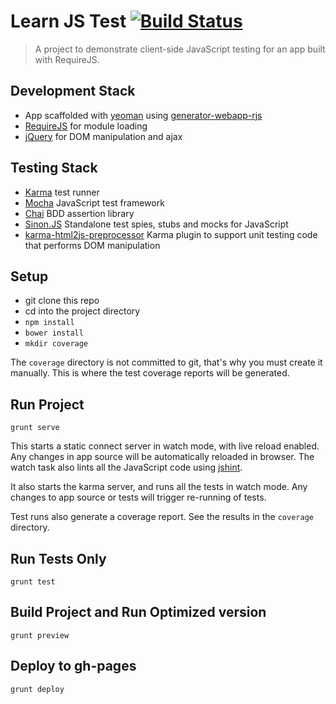 # Learn JS Test [![Build Status](https://secure.travis-ci.org/danielabar/learn-js-test.png?branch=master)](https://travis-ci.org/danielabar/learn-js-test)

> A project to demonstrate client-side JavaScript testing for an app built with RequireJS.

## Development Stack
* App scaffolded with [yeoman](http://yeoman.io/) using [generator-webapp-rjs](https://www.npmjs.org/package/generator-webapp-rjs)
* [RequireJS](http://requirejs.org/) for module loading
* [jQuery](http://jquery.com/) for DOM manipulation and ajax

## Testing Stack
* [Karma](http://karma-runner.github.io/0.12/intro/how-it-works.html) test runner
* [Mocha](http://visionmedia.github.io/mocha/) JavaScript test framework
* [Chai](http://chaijs.com/) BDD assertion library
* [Sinon.JS](http://sinonjs.org/docs/) Standalone test spies, stubs and mocks for JavaScript
* [karma-html2js-preprocessor](https://github.com/karma-runner/karma-html2js-preprocessor) Karma plugin to support unit testing code that performs DOM manipulation

## Setup
* git clone this repo
* cd into the project directory
* ```npm install```
* ```bower install```
* ```mkdir coverage```

The ```coverage``` directory is not committed to git, that's why you must create it manually.
This is where the test coverage reports will be generated.

## Run Project

```grunt serve```

This starts a static connect server in watch mode, with live reload enabled.
Any changes in app source will be automatically reloaded in browser.
The watch task also lints all the JavaScript code using [jshint](http://www.jshint.com/).

It also starts the karma server, and runs all the tests in watch mode.
Any changes to app source or tests will trigger re-running of tests.

Test runs also generate a coverage report. See the results in the  ```coverage``` directory.

## Run Tests Only

  ```
  grunt test
  ```

## Build Project and Run Optimized version

  ```
  grunt preview
  ```

## Deploy to gh-pages

  ```
  grunt deploy
  ```